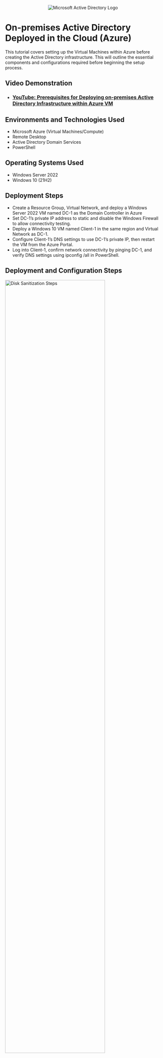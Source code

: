 <p align="center">
<img src="https://i.imgur.com/pU5A58S.png" alt="Microsoft Active Directory Logo"/>
</p>

<h1>On-premises Active Directory Deployed in the Cloud (Azure)</h1>
This tutorial covers setting up the Virtual Machines within Azure before creating the Active Directory infrastructure. This will outline the essential components and configurations required before beginning the setup process.<br />


<h2>Video Demonstration</h2>

- ### [YouTube: Prerequisites for Deploying on-premises Active Directory Infrastructure within Azure VM](https://www.youtube.com/watch?v=NNdO2ntHIYk&list=PLAnyL2H5UDKJMvD8S6Tw0vygNQYxSWuRe&index=4)

<h2>Environments and Technologies Used</h2>

- Microsoft Azure (Virtual Machines/Compute)
- Remote Desktop
- Active Directory Domain Services
- PowerShell

<h2>Operating Systems Used </h2>

- Windows Server 2022
- Windows 10 (21H2)

<h2>Deployment  Steps</h2>

- Create a Resource Group, Virtual Network, and deploy a Windows Server 2022 VM named DC-1 as the Domain Controller in Azure
- Set DC-1’s private IP address to static and disable the Windows Firewall to allow connectivity testing.
- Deploy a Windows 10 VM named Client-1 in the same region and Virtual Network as DC-1.
- Configure Client-1’s DNS settings to use DC-1’s private IP, then restart the VM from the Azure Portal.
- Log into Client-1, confirm network connectivity by pinging DC-1, and verify DNS settings using ipconfig /all in PowerShell.

<h2>Deployment and Configuration Steps</h2>

<p>
<img src="https://github.com/user-attachments/assets/b566d11d-8eb4-4e82-9dc1-bee3610f9ffb" height="80%" width="80%" alt="Disk Sanitization Steps"/>
</p>
<p>
To begin setting up an on-premises Active Directory environment in Azure, first create a **Resource Group** to organize and manage related resources. Next, set up a **Virtual Network (VNet)** with a subnet to provide isolated and secure communication between virtual machines. Then, deploy a **Windows Server 2022 VM** named **DC-1**, which will serve as the **Domain Controller** for your environment.
</p>
<br />

<p>
<img src="https://github.com/user-attachments/assets/132c4fe4-6a74-4d21-9a57-6f5aef7c41ef" height="80%" width="80%" alt="Disk Sanitization Steps"/>
</p>
<p>
After creating the DC-1 virtual machine, configure its network interface in the Azure Portal to use a static private IP address, ensuring consistent DNS resolution and connectivity. This prevents the IP address from changing during reboots or updates. Then, log into the VM and temporarily disable the Windows Firewall to make it easier to test connectivity between devices during setup.
</p>
<br />

<p>
<img src="https://github.com/user-attachments/assets/a6c6bd88-8c82-4e1f-9fcd-7e12bc205ce6" height="80%" width="80%" alt="Disk Sanitization Steps"/>
</p>
<p>
Deploy a Windows 10 VM named Client-1 in the same region and Virtual Network as DC-1 to ensure they can communicate with each other internally. After the VM is created, update Client-1’s DNS settings to use the private IP address of DC-1, allowing it to locate and connect to the Domain Controller. Once the DNS configuration is complete, restart Client-1 from the Azure Portal to apply the changes.
</p>
<br />

<p>
<img src="https://github.com/user-attachments/assets/a6c6bd88-8c82-4e1f-9fcd-7e12bc205ce6" height="80%" width="80%" alt="Disk Sanitization Steps"/>
</p>
<p>
After restarting Client-1, log into the virtual machine using the credentials you set during creation. Open **Command Prompt** or **PowerShell** and run the `ping` command using **DC-1’s private IP address** to confirm that the machines can communicate over the network. Then, use the command `ipconfig /all` to verify that **Client-1’s DNS settings** correctly reflect DC-1’s private IP, ensuring proper name resolution for domain services.

</p>
<br />
